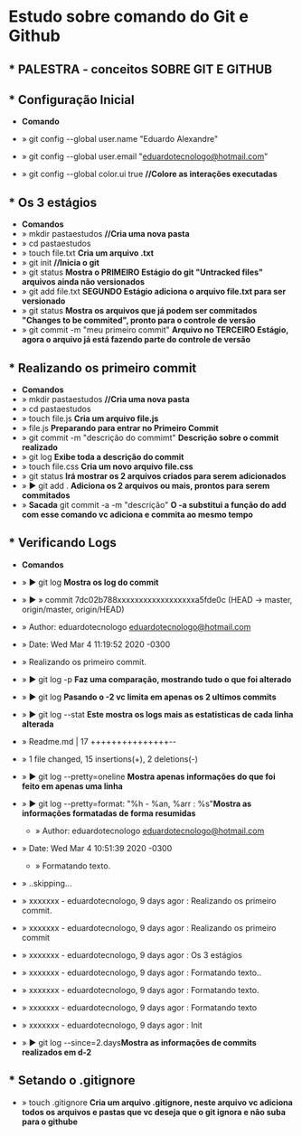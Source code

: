 # Estudo sobre comando do Git e Github

## \* PALESTRA - conceitos SOBRE GIT E GITHUB

## \* Configuração Inicial

- **Comando**

- » git config --global user.name "Eduardo Alexandre"
- » git config --global user.email "eduardotecnologo@hotmail.com"
- » git config --global color.ui true **//Colore as interações executadas**

## \* Os 3 estágios

- **Comandos**
- » mkdir pastaestudos **//Cria uma nova pasta**
- » cd pastaestudos
- » touch file.txt **Cria um arquivo .txt**
- » git init **//Inicia o git**
- » git status **Mostra o PRIMEIRO Estágio do git "Untracked files" arquivos ainda não versionados**
- » git add file.txt **SEGUNDO Estágio adiciona o arquivo file.txt para ser versionado**
- » git status **Mostra os arquivos que já podem ser commitados "Changes to be commited", pronto para o controle de versão**
- » git commit -m "meu primeiro commit" **Arquivo no TERCEIRO Estágio, agora o arquivo já está fazendo parte do controle de versão**

## \* Realizando os primeiro commit

- **Comandos**
- » mkdir pastaestudos **//Cria uma nova pasta**
- » cd pastaestudos
- » touch file.js **Cria um arquivo file.js**
- » file.js **Preparando para entrar no Primeiro Commit**
- » git commit -m "descrição do commimt" **Descrição sobre o commit realizado**
- » git log **Exibe toda a descrição do commit**
- » touch file.css **Cria um novo arquivo file.css**
- » git status **Irá mostrar os 2 arquivos criados para serem adicionados**
- » ▶ git add . **Adiciona os 2 arquivos ou mais, prontos para serem commitados**
- » **Sacada** git commit -a -m "descrição" **O -a substitui a função do **add** com esse comando vc adiciona e commita ao mesmo tempo**

## \* Verificando Logs

- **Comandos**
- » ▶ git log **Mostra os log do commit**
- » ▶
  » commit 7dc02b788xxxxxxxxxxxxxxxxxxa5fde0c (HEAD -> master, origin/master, origin/HEAD)
 - » Author: eduardotecnologo <eduardotecnologo@hotmail.com>
 - » Date:   Wed Mar 4 11:19:52 2020 -0300
 - »     Realizando os primeiro commit.

- » ▶ git log -p **Faz uma comparação, mostrando tudo o que foi alterado**
- » ▶ git log **Pasando o -2 vc limita em apenas os 2 ultimos commits**
- » ▶ git log --stat **Este mostra os logs mais as estatisticas de cada linha alterada**
 - » Readme.md | 17 +++++++++++++++--
 - » 1 file changed, 15 insertions(+), 2 deletions(-)

- » ▶ git log --pretty=oneline **Mostra apenas informações do que foi feito em apenas uma linha**
- » ▶ git log --pretty=format: "%h - %an, %arr : %s"**Mostra as informações formatadas de forma resumidas**
  - » Author: eduardotecnologo <eduardotecnologo@hotmail.com>
- » Date:   Wed Mar 4 10:51:39 2020 -0300
    - » Formatando texto.
- » ..skipping...
- » xxxxxxx - eduardotecnologo, 9 days agor : Realizando os primeiro commit.
- » xxxxxxx - eduardotecnologo, 9 days agor : Realizando os primeiro commit
- » xxxxxxx - eduardotecnologo, 9 days agor : Os 3 estágios
- » xxxxxxx - eduardotecnologo, 9 days agor : Formatando texto..
- » xxxxxxx - eduardotecnologo, 9 days agor : Formatando texto.
- » xxxxxxx - eduardotecnologo, 9 days agor : Formatando texto
- » xxxxxxx - eduardotecnologo, 9 days agor : Init

- » ▶ git log --since=2.days**Mostra as informações de commits realizados em d-2**

## \* Setando o .gitignore
- » touch .gitignore **Cria um arquivo .gitignore, neste arquivo vc adiciona todos os arquivos e pastas que vc deseja que o git ignora e não suba para o githube**